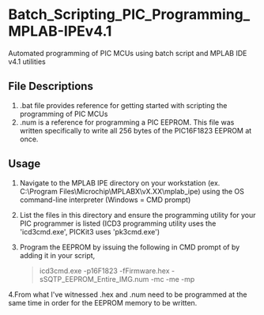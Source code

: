 # Batch_Scripting_PIC_Programming_MPLAB-IPEv4.1
Automated programming of PIC MCUs using batch script and MPLAB IDE v4.1 utilities  

## File Descriptions
1. .bat file provides reference for getting started with scripting the programming of PIC MCUs
2. .num is a reference for programming a PIC EEPROM. This file was written specifically to write all 256 bytes of the PIC16F1823 EEPROM at once.  

## Usage
1. Navigate to the MPLAB IPE directory on your workstation (ex. C:\Program Files\Microchip\MPLABX\vX.XX\mplab_ipe) using the OS command-line interpreter (Windows = CMD prompt)
2. List the files in this directory and ensure the programming utility for your PIC programmer is listed (ICD3 programming utility uses the 'icd3cmd.exe', PICKit3 uses 'pk3cmd.exe')
3. Program the EEPROM by issuing the following in CMD prompt of by adding it in your script,

   >icd3cmd.exe -p16F1823 -fFirmware.hex -sSQTP_EEPROM_Entire_IMG.num -mc -me -mp

4.From what I've witnessed .hex and .num need to be programmed at the same time in order for the EEPROM memory to be written.
